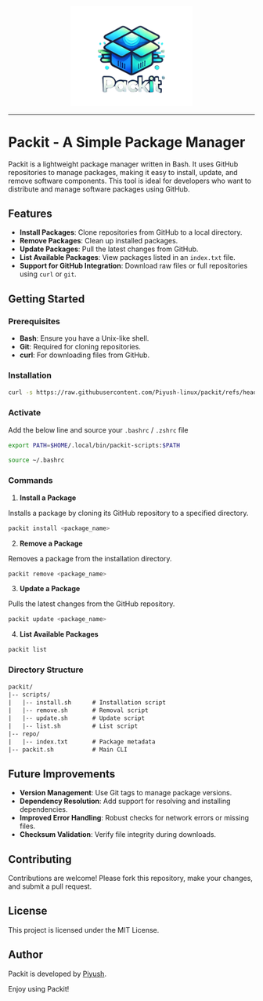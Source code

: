 <p align="center">
   <img src="logo.png" alt="" width="250" />
</p>

---

# Packit - A Simple Package Manager

Packit is a lightweight package manager written in Bash. It uses GitHub repositories to manage packages, making it easy to install, update, and remove software components. This tool is ideal for developers who want to distribute and manage software packages using GitHub.

## Features

- **Install Packages**: Clone repositories from GitHub to a local directory.
- **Remove Packages**: Clean up installed packages.
- **Update Packages**: Pull the latest changes from GitHub.
- **List Available Packages**: View packages listed in an `index.txt` file.
- **Support for GitHub Integration**: Download raw files or full repositories using `curl` or `git`.

## Getting Started

### Prerequisites

- **Bash**: Ensure you have a Unix-like shell.
- **Git**: Required for cloning repositories.
- **curl**: For downloading files from GitHub.

### Installation

```sh
curl -s https://raw.githubusercontent.com/Piyush-linux/packit/refs/heads/master/setup.sh | bash -x
```

### Activate

Add the below line and source your `.bashrc` / `.zshrc` file

```sh
export PATH=$HOME/.local/bin/packit-scripts:$PATH
```
```sh
source ~/.bashrc
```

### Commands

1. **Install a Package**

Installs a package by cloning its GitHub repository to a specified directory.

```bash
packit install <package_name>
```

2. **Remove a Package**

Removes a package from the installation directory.

```bash
packit remove <package_name>
```

3. **Update a Package**

Pulls the latest changes from the GitHub repository.

```bash
packit update <package_name>
```

4. **List Available Packages**

```bash
packit list
```


### Directory Structure

```plaintext
packit/
|-- scripts/
|   |-- install.sh      # Installation script
|   |-- remove.sh       # Removal script
|   |-- update.sh       # Update script
|   |-- list.sh         # List script
|-- repo/
|   |-- index.txt       # Package metadata
|-- packit.sh           # Main CLI
```


## Future Improvements

- **Version Management**: Use Git tags to manage package versions.
- **Dependency Resolution**: Add support for resolving and installing dependencies.
- **Improved Error Handling**: Robust checks for network errors or missing files.
- **Checksum Validation**: Verify file integrity during downloads.


## Contributing

Contributions are welcome! Please fork this repository, make your changes, and submit a pull request.


## License

This project is licensed under the MIT License.


## Author

Packit is developed by [Piyush](https://github.com/Piyush-linux).

Enjoy using Packit!
